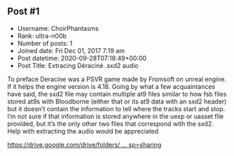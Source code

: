 ## Post #1
- Username: ChoirPhantasms
- Rank: ultra-n00b
- Number of posts: 1
- Joined date: Fri Dec 01, 2017 7:19 am
- Post datetime: 2020-09-28T07:18:49+00:00
- Post Title: Extracing Déraciné .sxd2 audio

To preface Deracine was a PSVR game made by Fromsoft on unreal engine.
If it helps the engine version is 4.18. 
Going by what a few acquaintances have said, the sxd2 file may contain multiple at9 files similar to how fsb files stored at9s with Bloodborne (either that or its at9 data with an sxd2 header) but it doesn’t contain the information to tell where the tracks start and stop. 
I’m not sure if that information is stored anywhere in the uexp or uasset file provided, but it’s the only other two files that correspond with the sxd2. 
Help with extracting the audio would be appreciated

[https://drive.google.com/drive/folders/ ... sp=sharing](https://drive.google.com/drive/folders/1WqEgec8N7yHyq2MgPL9A6GYFeUx2XA59?usp=sharing)
